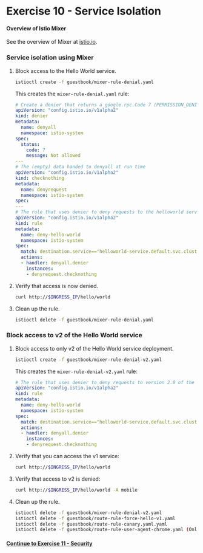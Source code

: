 # Exercise 10 - Service Isolation

#### Overview of Istio Mixer

See the overview of Mixer at [istio.io](https://istio.io/docs/concepts/policy-and-control/mixer.html).

### Service isolation using Mixer

1. Block access to the Hello World service.

    ```sh
    istioctl create -f guestbook/mixer-rule-denial.yaml
    ```

    This creates the `mixer-rule-denial.yaml` rule:

    ```yaml
    # Create a denier that returns a google.rpc.Code 7 (PERMISSION_DENIED)
    apiVersion: "config.istio.io/v1alpha2"
    kind: denier
    metadata:
      name: denyall
      namespace: istio-system
    spec:
      status:
        code: 7
        message: Not allowed
    ---
    # The (empty) data handed to denyall at run time
    apiVersion: "config.istio.io/v1alpha2"
    kind: checknothing
    metadata:
      name: denyrequest
      namespace: istio-system
    spec:
    ---
    # The rule that uses denier to deny requests to the helloworld service
    apiVersion: "config.istio.io/v1alpha2"
    kind: rule
    metadata:
      name: deny-hello-world
      namespace: istio-system
    spec:
      match: destination.service=="helloworld-service.default.svc.cluster.local"
      actions:
      - handler: denyall.denier
        instances:
        - denyrequest.checknothing
    ```

2. Verify that access is now denied.
    
    ```sh
    curl http://$INGRESS_IP/hello/world
    ```

3. Clean up the rule.
    
    ```sh
    istioctl delete -f guestbook/mixer-rule-denial.yaml
    ```

### Block access to v2 of the Hello World service
 
1. Block access to only v2 of the Hello World service deployment.

    ```sh
    istioctl create -f guestbook/mixer-rule-denial-v2.yaml
    ```

    This creates the `mixer-rule-denial-v2.yaml` rule:

    ```yaml
    # The rule that uses denier to deny requests to version 2.0 of the helloworld service
    apiVersion: "config.istio.io/v1alpha2"
    kind: rule
    metadata:
      name: deny-hello-world
      namespace: istio-system
    spec:
      match: destination.service=="helloworld-service.default.svc.cluster.local" && destination.labels["version"] == "2.0"
      actions:
      - handler: denyall.denier
        instances:
        - denyrequest.checknothing
    ```

2. Verify that you can access the v1 service:

    ```sh
    curl http://$INGRESS_IP/hello/world
    ```

3. Verify that access to v2 is denied:
   
    ```sh
    curl http://$INGRESS_IP/hello/world -A mobile
    ```

4. Clean up the rule.

    ```sh
    istioctl delete -f guestbook/mixer-rule-denial-v2.yaml
    istioctl delete -f guestbook/route-rule-force-hello-v1.yaml
    istioctl delete -f guestbook/route-rule-canary.yaml.yaml
    istioctl delete -f guestbook/route-rule-user-agent-chrome.yaml (Only if you applied the rule)
    ```    
#### [Continue to Exercise 11 - Security](../exercise-11/README.md)
